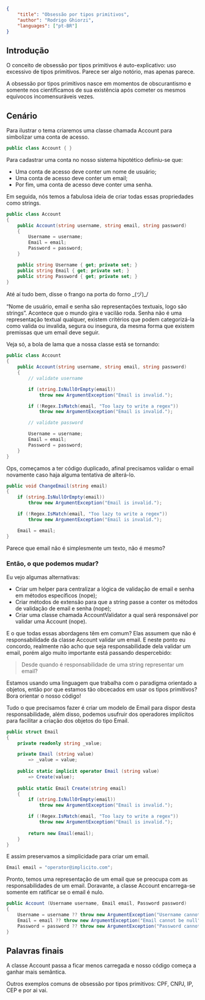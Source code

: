 ```json
{
    "title": "Obsessão por tipos primitivos",
    "author": "Rodrigo Ghiorzi",
    "languages": ["pt-BR"]
}
```

## Introdução

O conceito de obsessão por tipos primitivos é auto-explicativo: uso excessivo de tipos primitivos. Parece ser algo notório, mas apenas parece. 

A obsessão por tipos primitivos nasce em momentos de obscurantismo e somente nos cientificamos de sua existência após cometer os mesmos equívocos incomensuráveis vezes.

## Cenário

Para ilustrar o tema criaremos uma classe chamada Account para simbolizar uma conta de acesso.

```csharp
public class Account { }
```

Para cadastrar uma conta no nosso sistema hipotético definiu-se que:

- Uma conta de acesso deve conter um nome de usuário;
- Uma conta de acesso deve conter um email;
- Por fim, uma conta de acesso deve conter uma senha.

Em seguida, nós temos a fabulosa ideia de criar todas essas propriedades como strings.

```csharp
public class Account 
{ 
    public Account(string username, string email, string password)
    {
        Username = username;
        Email = email;
        Password = password;
    }

    public string Username { get; private set; }
    public string Email { get; private set; }
    public string Password { get; private set; }
}
```

Até aí tudo bem, disse o frango na porta do forno \_(ヅ)_/

“Nome de usuário, email e senha são representações textuais, logo são strings”. Acontece que o mundo gira e vacilão roda. Senha não é uma representação textual qualquer, existem critérios que podem categorizá-la como valida ou invalida, segura ou insegura, da mesma forma que existem premissas que um email deve seguir.

Veja só, a bola de lama que a nossa classe está se tornando:

```csharp
public class Account 
{ 
    public Account(string username, string email, string password)
    {
        // validate username

        if (string.IsNullOrEmpty(email))
            throw new ArgumentException("Email is invalid.");

        if (!Regex.IsMatch(email, "Too lazy to write a regex"))
            throw new ArgumentException("Email is invalid.");

        // validate password

        Username = username;
        Email = email;
        Password = password;
    }
}
```

Ops, começamos a ter código duplicado, afinal precisamos validar o email novamente caso haja alguma tentativa de alterá-lo.

```csharp
public void ChangeEmail(string email)
{
    if (string.IsNullOrEmpty(email))
        throw new ArgumentException("Email is invalid.");

    if (!Regex.IsMatch(email, "Too lazy to write a regex"))
        throw new ArgumentException("Email is invalid.");

    Email = email;
}
```

Parece que email não é simplesmente um texto, não é mesmo? 

### Então, o que podemos mudar? 

Eu vejo algumas alternativas:

- Criar um helper para centralizar a lógica de validação de email e senha em métodos específicos (nope);
- Criar métodos de extensão para que a string passe a conter os métodos de validação de email e senha (nope);
- Criar uma classe chamada AccountValidator a qual será responsável por validar uma Account (nope).

E o que todas essas abordagens têm em comum? Elas assumem que não é responsabilidade da classe Account validar um email. E neste ponto eu concordo, realmente não acho que seja responsabilidade dela validar um email, porém algo muito importante está passando despercebido: 

> Desde quando é responsabilidade de uma string representar um email?

Estamos usando uma linguagem que trabalha com o paradigma orientado a objetos, então por que estamos tão obcecados em usar os tipos primitivos? Bora orientar o nosso código! 

Tudo o que precisamos fazer é criar um modelo de Email para dispor desta responsabilidade, além disso, podemos usufruir dos operadores implícitos para facilitar a criação dos objetos do tipo Email.

```csharp
public struct Email 
{
    private readonly string _value;

    private Email (string value)
        => _value = value;
    
    public static implicit operator Email (string value)
        => Create(value);
    
    public static Email Create(string email)
    {
        if (string.IsNullOrEmpty(email))
            throw new ArgumentException("Email is invalid.");

        if (!Regex.IsMatch(email, "Too lazy to write a regex"))
            throw new ArgumentException("Email is invalid.");
        
        return new Email(email);
    }
}
```

E assim preservamos a simplicidade para criar um email.

```csharp
Email email = "operator@implicito.com";
```

Pronto, temos uma representação de um email que se preocupa com as responsabilidades de um email. Doravante, a classe Account encarrega-se somente em ratificar se o email é nulo.

```csharp
public Account (Username username, Email email, Password password)
{   
    Username = username ?? throw new ArgumentException("Username cannot be null");
    Email = email ?? throw new ArgumentException("Email cannot be null");
    Password = password ?? throw new ArgumentException("Password cannot be null");
}
```

## Palavras finais

A classe Account passa a ficar menos carregada e nosso código começa a ganhar mais semântica.

Outros exemplos comuns de obsessão por tipos primitivos: CPF, CNPJ, IP, CEP e por ai vai.